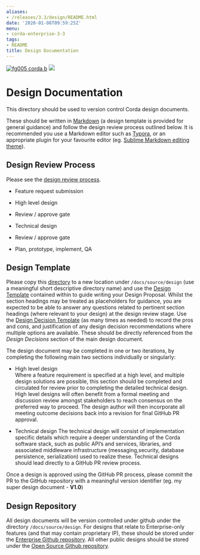 ```yaml
---
aliases:
- /releases/3.3/design/README.html
date: '2020-01-08T09:59:25Z'
menu:
- corda-enterprise-3-3
tags:
- README
title: Design Documentation
---
```


[![fg005 corda b](https://www.corda.net/wp-content/uploads/2016/11/fg005_corda_b.png "fg005 corda b")](https://www.corda.net/wp-content/uploads/2016/11/fg005_corda_b.png)
    <a href="https://ci-master.corda.r3cev.com/viewType.html?buildTypeId=CordaEnterprise_Build&tab=buildTypeStatusDiv"><img src="https://ci.corda.r3cev.com/app/rest/builds/buildType:Corda_CordaBuild/statusIcon"/></a>


# Design Documentation

This directory should be used to version control Corda design documents.

These should be written in [Markdown](https://github.com/adam-p/markdown-here/wiki/Markdown-Cheatsheet) (a design template is provided for general guidance) and follow the design review process outlined below. It is recommended you use a Markdown editor such as [Typora](https://typora.io/), or an appropriate plugin for your favourite editor (eg. [Sublime Markdown editing theme](http://plaintext-productivity.net/2-04-how-to-set-up-sublime-text-for-markdown-editing.html)).


## Design Review Process

Please see the [design review process](design-review-process.md).


* Feature request submission


* High level design


* Review / approve gate


* Technical design


* Review / approve gate


* Plan, prototype, implement, QA



## Design Template

Please copy this [directory](template.md) to a new location under `/docs/source/design` (use a meaningful short descriptive directory name) and use the [Design Template](template/design.md) contained within to guide writing your Design Proposal. Whilst the section headings may be treated as placeholders for guidance, you are expected to be able to answer any questions related to pertinent section headings (where relevant to your design) at the design review stage. Use the [Design Decision Template](template/decisions/decision.md)  (as many times as needed) to record the pros and cons, and justification of any design decision recommendations where multiple options are available. These should be directly referenced from the *Design Decisions* section of the main design document.

The design document may be completed in one or two iterations, by completing the following main two sections individually or singularly:


* High level design<br>
                        Where a feature requirement is specified at a high level, and multiple design solutions are possible, this section should be completed and circulated for review prior to completing the detailed technical design.
                        High level designs will often benefit from a formal meeting and discussion review amongst stakeholders to reach consensus on the preferred way to proceed. The design author will then incorporate all meeting outcome decisions back into a revision for final GitHub PR approval.


* Technical design
                        The technical design will consist of implementation specific details which require a deeper understanding of the Corda software stack, such as public API’s and services, libraries, and associated middleware infrastructure (messaging,security, database persistence, serialization) used to realize these.
                        Technical designs should lead directly to a GitHub PR review process.


Once a design is approved using the GitHub PR process, please commit the PR to the GitHub repository with a meaningful version identifier (eg. my super design document - **V1.0**)


## Design Repository

All design documents will be version controlled under github under the directory `/docs/source/design`.
                For designs that relate to Enterprise-only features (and that may contain proprietary IP), these should be stored under the [Enterprise Github repository](https://github.com/corda/enterprise). All other public designs should be stored under the [Open Source Github repository](https://github.com/corda/corda).


